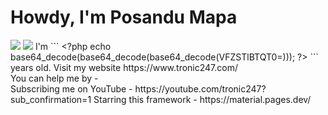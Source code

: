 # Howdy, I'm Posandu Mapa
<img src="https://github-readme-stats.vercel.app/api?username=tronic247&show_icons=true&theme=red"/>
<img src="https://profile-counter.glitch.me/tronic247/count.svg"/>
I'm 
```
&lt;?php echo base64_decode(base64_decode(base64_decode(VFZSTlBTQT0=))); ?>
``` 
years old. Visit my website https://www.tronic247.com/ <br>
You can help me by - <br>
Subscribing me on YouTube - https://youtube.com/tronic247?sub_confirmation=1
Starring this framework - https://material.pages.dev/

<style>
.js-user-status-container.user-status-circle-badge.d-inline-block.lh-condensed-ultra.p-2.user-status-busy.border.color-border-warning {
    border-radius: 10px !important;
}
</style>
